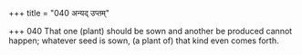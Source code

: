 +++
title = "040 अन्यद् उप्तम्"

+++
040	That one (plant) should be sown and another be produced cannot happen; whatever seed is sown, (a plant of) that kind even comes forth.